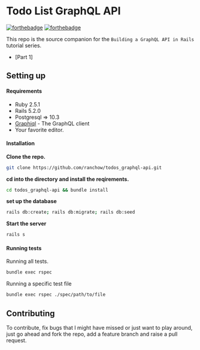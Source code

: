 # Todo List GraphQL API

[![forthebadge](https://forthebadge.com/images/badges/made-with-ruby.svg)](https://forthebadge.com)
[![forthebadge](https://forthebadge.com/images/badges/powered-by-electricity.svg)](https://forthebadge.com)

This repo is the source companion for the `Building a GraphQL API in Rails` tutorial series.
- [Part 1]

## Setting up

#### Requirements

- Ruby 2.5.1
- Rails 5.2.0
- Postgresql => 10.3
- [Graphiql](https://github.com/skevy/graphiql-app) - The GraphQL client
- Your favorite editor.

#### Installation

**Clone the repo.**
```bash
git clone https://github.com/ranchow/todos_graphql-api.git
```

**cd into the directory and install the reqirements.**
```bash
cd todos_graphql-api && bundle install
```

**set up the database**
```bash
rails db:create; rails db:migrate; rails db:seed
```

**Start the server**
```bash
rails s
```

#### Running tests

Running all tests.
```bash
bundle exec rspec
```

Running a specific test file
```bash
bundle exec rspec ./spec/path/to/file
```

## Contributing

To contribute, fix bugs that I might have missed or just want to play around, just go ahead and fork the repo, add a feature branch and raise a pull request.
